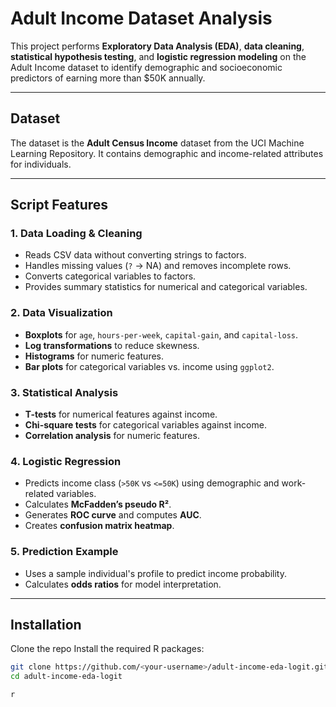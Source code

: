 # Adult Income Dataset Analysis

This project performs **Exploratory Data Analysis (EDA)**, **data cleaning**, **statistical hypothesis testing**, and **logistic regression modeling** on the Adult Income dataset to identify demographic and socioeconomic predictors of earning more than $50K annually.

---

## Dataset
The dataset is the **Adult Census Income** dataset from the UCI Machine Learning Repository. It contains demographic and income-related attributes for individuals.

---

## Script Features

### 1. **Data Loading & Cleaning**
- Reads CSV data without converting strings to factors.
- Handles missing values (`?` → NA) and removes incomplete rows.
- Converts categorical variables to factors.
- Provides summary statistics for numerical and categorical variables.

### 2. **Data Visualization**
- **Boxplots** for `age`, `hours-per-week`, `capital-gain`, and `capital-loss`.
- **Log transformations** to reduce skewness.
- **Histograms** for numeric features.
- **Bar plots** for categorical variables vs. income using `ggplot2`.

### 3. **Statistical Analysis**
- **T-tests** for numerical features against income.
- **Chi-square tests** for categorical variables against income.
- **Correlation analysis** for numeric features.

### 4. **Logistic Regression**
- Predicts income class (`>50K` vs `<=50K`) using demographic and work-related variables.
- Calculates **McFadden’s pseudo R²**.
- Generates **ROC curve** and computes **AUC**.
- Creates **confusion matrix heatmap**.

### 5. **Prediction Example**
- Uses a sample individual's profile to predict income probability.
- Calculates **odds ratios** for model interpretation.

---

## Installation

Clone the repo  Install the required R packages:

```bash
git clone https://github.com/<your-username>/adult-income-eda-logit.git
cd adult-income-eda-logit

r









